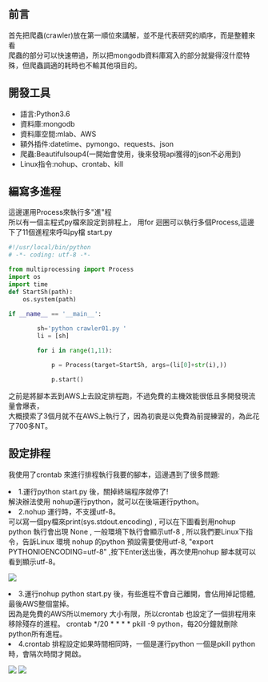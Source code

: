 ## 前言 ##
首先把爬蟲(crawler)放在第一順位來講解，並不是代表研究的順序，而是整體來看  
爬蟲的部分可以快速帶過，所以把mongodb資料庫寫入的部分就變得沒什麼特殊，但爬蟲調適的耗時也不輸其他項目的。

## 開發工具 ##
<ul>
	<li>語言:Python3.6</li>
	<li>資料庫:mongodb</li>
	<li>資料庫空間:mlab、AWS</li>
	<li>額外插件:datetime、pymongo、requests、json</li>
	<li>爬蟲:Beautifulsoup4(一開始會使用，後來發現api獲得的json不必用到)</li>
	<li>Linux指令:nohup、crontab、kill</li>
</ul>

## 編寫多進程 ##

這邊運用Process來執行多"進"程    
所以有一個主程式py檔來設定到排程上，
用for 迴圈可以執行多個Process,這邊下了11個進程來呼叫py檔
start.py
```python
#!/usr/local/bin/python
# -*- coding: utf-8 -*-

from multiprocessing import Process
import os
import time
def StartSh(path):
    os.system(path)

if __name__ == '__main__':
        
        sh='python crawler01.py '
        li = [sh]

        for i in range(1,11):

            p = Process(target=StartSh, args=(li[0]+str(i),))

            p.start()
```

之前是將腳本丟到AWS上去設定排程跑，不過免費的主機效能很低且多開發現流量會爆表，  
大概摸索了3個月就不在AWS上執行了，因為初衷是以免費為前提練習的，為此花了700多NT。  

## 設定排程 ##

我使用了crontab 來進行排程執行我要的腳本，這邊遇到了很多問題:  
<li>1.運行python start.py 後，關掉終端程序就停了!</li>
解決辦法使用 nohup運行python，就可以在後端運行python。  
<li>2.nohup 運行時，不支援utf-8。</li>
可以寫一個py檔來print(sys.stdout.encoding) ,  
可以在下圖看到用nohup python 執行會出現 None , 一般環境下執行會顯示utf-8 ,  
所以我們要Linux下指令，告訴Linux 環境 nohup 的python 預設需要使用utf-8,  
"export PYTHONIOENCODING=utf-8" ,按下Enter送出後，再次使用nohup 腳本就可以看到顯示utf-8。  

![](https://raw.githubusercontent.com/kenson2998/LOL-TW-Rank-analysis/master/1.crawler/img/nohup.jpg)
<li>3.運行nohup python start.py 後，有些進程不會自己離開，會佔用掉記憶體,最後AWS整個當掉。</li>
因為是免費的AWS所以memory 大小有限，所以crontab 也設定了一個排程用來移除殘存的進程。  
crontab */20 * * * * pkill -9 python，每20分鐘就刪除python所有進程。  

<li>4.crontab 	排程設定如果時間相同時，一個是運行python 一個是pkill python時，會隔次時間才開啟。</li>



![](https://raw.githubusercontent.com/kenson2998/LOL-TW-Rank-analysis/master/1.crawler/img/07-1.jpg)
![](https://raw.githubusercontent.com/kenson2998/LOL-TW-Rank-analysis/master/1.crawler/img/07-2.jpg)